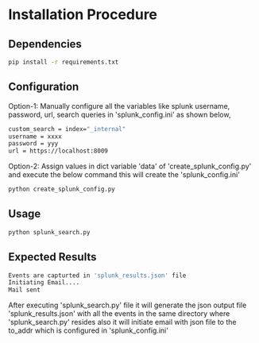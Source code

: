 
# Installation Procedure 

## Dependencies  
```bash
pip install -r requirements.txt
```
## Configuration
Option-1:
    Manually configure all the variables like splunk username, password, url, search queries in 'splunk_config.ini' as shown below,

```bash
custom_search = index="_internal" 
username = xxxx
password = yyy
url = https://localhost:8009
```
        
Option-2:
    Assign values in dict variable 'data' of 'create_splunk_config.py' and execute the below command this will create the 'splunk_config.ini'

```bash
python create_splunk_config.py
```


## Usage
```bash
python splunk_search.py

```
## Expected Results
```bash
Events are capturted in 'splunk_results.json' file
Initiating Email....
Mail sent
```
After executing 'splunk_search.py' file it will generate the json output file 'splunk_results.json' with all the events in the same directory where 'splunk_search.py' resides also it will initiate email with json file to the to_addr which is configured in 'splunk_config.ini'


